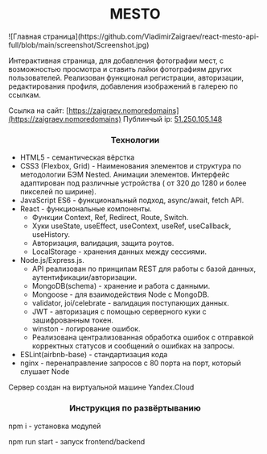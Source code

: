 <h1 align="center">MESTO</h1>
![Главная страница](https://github.com/VladimirZaigraev/react-mesto-api-full/blob/main/screenshot/Screenshot.jpg)

Интерактивная страница, для добавления фотографии мест, с возможностью просмотра и ставить лайки фотографиям других пользователей. Реализован функционал регистрации, авторизации, редактирования профиля, добавления изображений в галерею по ссылкам. 
  
Ссылка на сайт: [https://zaigraev.nomoredomains](https://zaigraev.nomoredomains)
Публинчый ip: [51.250.105.148](51.250.105.148)


<h3 align="center">Технологии</h1>

- HTML5 - cемантическая вёрстка
- CSS3 (Flexbox, Grid) - Наименования элементов и структура по методологии БЭМ Nested. Анимации элементов. Интерфейс адаптирован под различные устройства ( от 320 до 1280 и более пикселей по ширине).
- JavaScript ES6 - функциональный подход, async/await, fetch API.
- React - функциональные компоненты.
  - Функции Context, Ref, Redirect, Route, Switch.
  - Хуки useState, useEffect, useContext, useRef, useCallback, useHistory.
  - Авторизация, валидация, защита роутов.
  - LocalStorage - хранения данных между сессиями.
- Node.js/Express.js. 
  - API реализован по принципам REST для работы с базой данных, аутентификации/авторизации.
  - MongoDB(schema) - хранение и работа с данными.
  - Mongoose - для взаимодействия Node с MongoDB.
  - validator, joi/celebrate - валидация поступающих данных.
  - JWT - авторизация с помощью серверного куки с зашифрованным токен.
  - winston - логирование ошибок.
  - Реализована централизованная обработка ошибок с отправкой корректных статусов и сообщений о ошибках на запросы.
- ESLint(airbnb-base) - стандартизация кода
- nginx - перенаправление запросов с 80 порта на порт, который слушает Node

Сервер создан на виртуальной машине Yandex.Cloud

<h3 align="center">Инструкция по развёртыванию</h1>

npm i - установка модулей

npm run start - запуск frontend/backend

